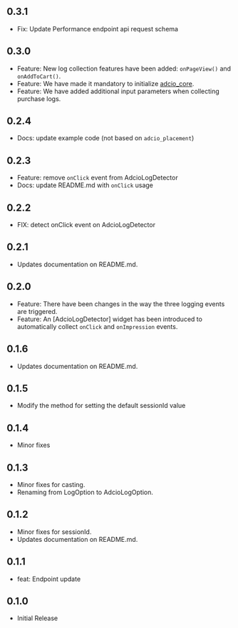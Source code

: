 ## 0.3.1
* Fix: Update Performance endpoint api request schema

## 0.3.0

* Feature: New log collection features have been added: `onPageView()` and `onAddToCart()`.
* Feature: We have made it mandatory to initialize [adcio_core](https://pub.dev/packages/adcio_core).
* Feature: We have added additional input parameters when collecting purchase logs.

## 0.2.4

* Docs: update example code (not based on `adcio_placement`)

## 0.2.3

* Feature: remove `onClick` event from AdcioLogDetector
* Docs: update README.md with `onClick` usage

## 0.2.2

* FIX: detect onClick event on AdcioLogDetector

## 0.2.1

* Updates documentation on README.md.

## 0.2.0

* Feature: There have been changes in the way the three logging events are triggered.
* Feature: An [AdcioLogDetector] widget has been introduced to automatically collect `onClick` and `onImpression` events.

## 0.1.6

* Updates documentation on README.md.

## 0.1.5

* Modify the method for setting the default sessionId value

## 0.1.4

* Minor fixes

## 0.1.3

* Minor fixes for casting.
* Renaming from LogOption to AdcioLogOption.

## 0.1.2

* Minor fixes for sessionId.
* Updates documentation on README.md.

## 0.1.1

* feat: Endpoint update

## 0.1.0

* Initial Release
